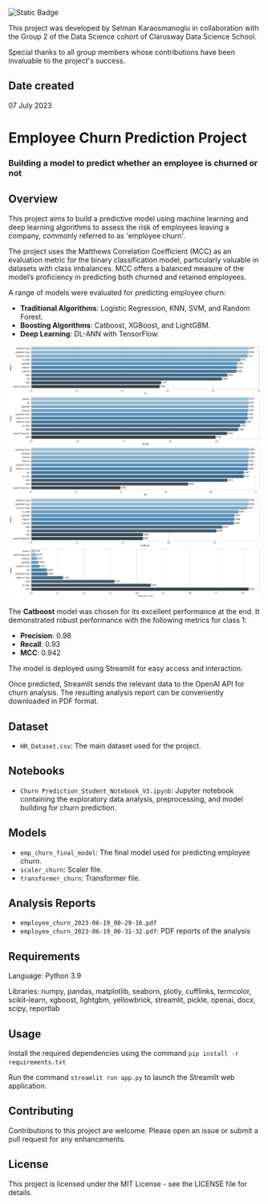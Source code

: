 ![Static Badge](https://img.shields.io/badge/python-3.10-blue)

This project was developed by Selman Karaosmanoglu in collaboration with the Group 2 of the Data Science cohort of Clarusway Data Science School. 

Special thanks to all group members whose contributions have been invaluable to the project's success.

## Date created
07 July 2023

# Employee Churn Prediction Project
### Building a model to predict whether an employee is churned or not

## Overview
This project aims to build a predictive model using machine learning and deep learning algorithms to assess the risk of employees leaving a company, commonly referred to as 'employee churn'.

The project uses the Matthews Correlation Coefficient (MCC) as an evaluation metric for the binary classification model, particularly valuable in datasets with class imbalances. MCC offers a balanced measure of the model’s proficiency in predicting both churned and retained employees.

A range of models were evaluated for predicting employee churn:

- **Traditional Algorithms**: Logistic Regression, KNN, SVM, and Random Forest.
- **Boosting Algorithms**: Catboost, XGBoost, and LightGBM.
- **Deep Learning**: DL-ANN with TensorFlow.

![screenshot](models-comparison.png)

The **Catboost** model was chosen for its excellent performance at the end. It demonstrated robust performance with the following metrics for class 1:
- **Precision**: 0.98
- **Recall**: 0.93
- **MCC**: 0.942

The model is deployed using Streamlit for easy access and interaction.

Once predicted, Streamlit sends the relevant data to the OpenAI API for churn analysis. The resulting analysis report can be conveniently downloaded in PDF format.

## Dataset
- `HR_Dataset.csv`: The main dataset used for the project.

## Notebooks
- `Churn Prediction_Student_Notebook_V3.ipynb`: Jupyter notebook containing the exploratory data analysis, preprocessing, and model building for churn prediction.

## Models
- `emp_churn_final_model`: The final model used for predicting employee churn.
- `scaler_churn`: Scaler file.
- `transformer_churn`: Transformer file.

## Analysis Reports
- `employee_churn_2023-06-19_00-29-16.pdf`
- `employee_churn_2023-06-19_00-31-32.pdf`: PDF reports of the analysis

## Requirements

Language: Python 3.9

Libraries: numpy, pandas, matplotlib, seaborn, plotly, cufflinks, termcolor, scikit-learn, xgboost, lightgbm, yellowbrick, streamlit, pickle, openai, docx, scipy, reportlab

## Usage
Install the required dependencies using the command `pip install -r requirements.txt`

Run the command `streamlit run app.py` to launch the Streamlit web application.

## Contributing
Contributions to this project are welcome. Please open an issue or submit a pull request for any enhancements.

## License
This project is licensed under the MIT License - see the LICENSE file for details.
